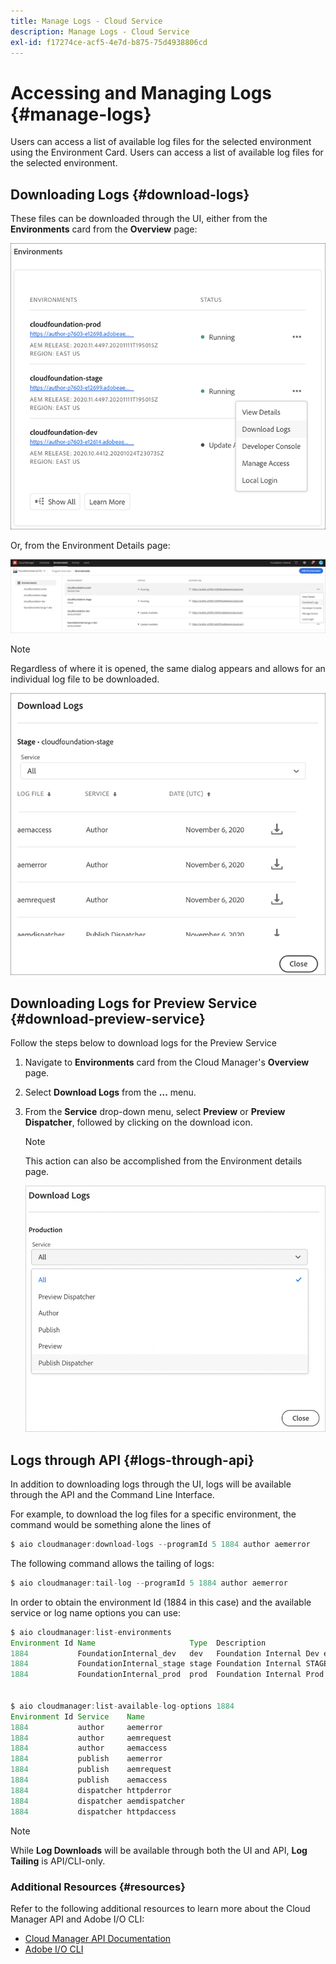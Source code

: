 ```yaml
---
title: Manage Logs - Cloud Service
description: Manage Logs - Cloud Service
exl-id: f17274ce-acf5-4e7d-b875-75d4938806cd
---
```

# Accessing and Managing Logs {#manage-logs} 

Users can access a list of available log files for the selected environment using the Environment Card. Users can access a list of available log files for the selected environment. 

## Downloading Logs {#download-logs}

These files can be downloaded through the UI, either from the **Environments** card from the **Overview** page:

![](assets/download-logs1.png)

Or, from the Environment Details page:

![](assets/download-logs.png)

>[!NOTE]
>Regardless of where it is opened, the same dialog appears and allows for an individual log file to be downloaded.

  ![](assets/download-logs2.png)

## Downloading Logs for Preview Service {#download-preview-service}

Follow the steps below to download logs for the Preview Service 

1. Navigate to **Environments** card from the Cloud Manager's **Overview** page.

1. Select **Download Logs** from the **...** menu.

1. From the **Service** drop-down menu, select **Preview** or **Preview Dispatcher**, followed by clicking on the download icon. 

   >[!NOTE]
   >This action can also be accomplished from the Environment details page.

   ![](assets/download-preview.png)


## Logs through API {#logs-through-api}

In addition to downloading logs through the UI, logs will be available through the API and the Command Line Interface. 

For example, to download the log files for a specific environment, the command would be something alone the lines of

```java
$ aio cloudmanager:download-logs --programId 5 1884 author aemerror
```

The following command allows the tailing of logs:

```java
$ aio cloudmanager:tail-log --programId 5 1884 author aemerror
```

In order to obtain the environment Id (1884 in this case) and the available service or log name options you can use:

```java
$ aio cloudmanager:list-environments
Environment Id Name                     Type  Description                          
1884           FoundationInternal_dev   dev   Foundation Internal Dev environment  
1884           FoundationInternal_stage stage Foundation Internal STAGE environment
1884           FoundationInternal_prod  prod  Foundation Internal Prod environment
 
 
$ aio cloudmanager:list-available-log-options 1884
Environment Id Service    Name         
1884           author     aemerror     
1884           author     aemrequest   
1884           author     aemaccess    
1884           publish    aemerror     
1884           publish    aemrequest   
1884           publish    aemaccess    
1884           dispatcher httpderror   
1884           dispatcher aemdispatcher
1884           dispatcher httpdaccess
```

>[!NOTE]
>While **Log Downloads** will be available through both the UI and API, **Log Tailing** is API/CLI-only.

### Additional Resources {#resources}

Refer to the following additional resources to learn more about the Cloud Manager API and Adobe I/O CLI:

* [Cloud Manager API Documentation](https://www.adobe.io/apis/experiencecloud/cloud-manager/docs.html)
* [Adobe I/O CLI](https://github.com/adobe/aio-cli-plugin-cloudmanager)
